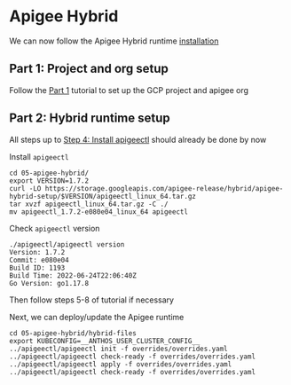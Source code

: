 # Apigee Hybrid

We can now follow the Apigee Hybrid runtime [installation](https://cloud.google.com/apigee/docs/hybrid/v1.7/big-picture)

## Part 1: Project and org setup

Follow the [Part 1](https://cloud.google.com/apigee/docs/hybrid/v1.7/precog-overview) tutorial to set up the GCP project and apigee org

## Part 2: Hybrid runtime setup

All steps up to [Step 4: Install apigeectl](https://cloud.google.com/apigee/docs/hybrid/v1.7/install-apigeectl) should already be done by now

Install `apigeectl`

```
cd 05-apigee-hybrid/
export VERSION=1.7.2
curl -LO https://storage.googleapis.com/apigee-release/hybrid/apigee-hybrid-setup/$VERSION/apigeectl_linux_64.tar.gz
tar xvzf apigeectl_linux_64.tar.gz -C ./
mv apigeectl_1.7.2-e080e04_linux_64 apigeectl
```

Check `apigeectl` version

```
./apigeectl/apigeectl version
Version: 1.7.2
Commit: e080e04
Build ID: 1193
Build Time: 2022-06-24T22:06:40Z
Go Version: go1.17.8
```

Then follow steps 5-8 of tutorial if necessary

Next, we can deploy/update the Apigee runtime

```
cd 05-apigee-hybrid/hybrid-files
export KUBECONFIG=__ANTHOS_USER_CLUSTER_CONFIG__
../apigeectl/apigeectl init -f overrides/overrides.yaml
../apigeectl/apigeectl check-ready -f overrides/overrides.yaml
../apigeectl/apigeectl apply -f overrides/overrides.yaml
../apigeectl/apigeectl check-ready -f overrides/overrides.yaml
```
